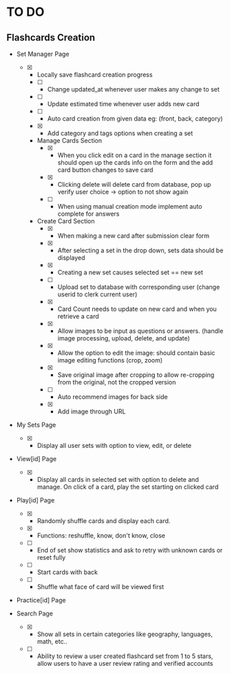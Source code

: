 # TO DO

## Flashcards Creation

- Set Manager Page
  - [x] - Locally save flashcard creation progress
    - [ ] - Change updated_at whenever user makes any change to set
    - [ ] - Update estimated time whenever user adds new card
    - [ ] - Auto card creation from given data eg: (front, back, category)
    - [x] - Add category and tags options when creating a set

    - Manage Cards Section
      - [x] - When you click edit on a card in the manage section it should open up the cards info on the form and the add card button changes to save card
      - [x] - Clicking delete will delete card from database, pop up verify user choice -> option to not show again
      - [ ] - When using manual creation mode implement auto complete for answers
    - Create Card Section
      - [x] - When making a new card after submission clear form
      - [x] - After selecting a set in the drop down, sets data should be displayed
      - [x] - Creating a new set causes selected set == new set
      - [ ] - Upload set to database with corresponding user (change userid to clerk current user)
      - [x] - Card Count needs to update on new card and when you retrieve a card
      - [x] - Allow images to be input as questions or answers. (handle image processing, upload, delete, and update)
      - [x] - Allow the option to edit the image: should contain basic image editing functions (crop, zoom)
      - [x] - Save original image after cropping to allow re-cropping from the original, not the cropped version
      - [ ] - Auto recommend images for back side
      - [x] - Add image through URL

- My Sets Page
  - [x] - Display all user sets with option to view, edit, or delete

- View[id] Page
  - [x] - Display all cards in selected set with option to delete and manage. On click of a card, play the set starting on clicked card

- Play[id] Page
  - [x] - Randomly shuffle cards and display each card.
  - [x] - Functions: reshuffle, know, don't know, close
  - [ ] - End of set show statistics and ask to retry with unknown cards or reset fully
  - [ ] - Start cards with back
  - [ ] - Shuffle what face of card will be viewed first

- Practice[id] Page

- Search Page
  - [x] - Show all sets in certain categories like geography, languages, math, etc..
  - [ ] - Ability to review a user created flashcard set from 1 to 5 stars, allow users to have a user review rating and verified accounts
